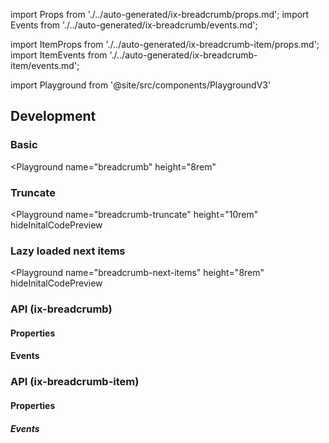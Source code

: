 import Props from './../auto-generated/ix-breadcrumb/props.md';
import Events from './../auto-generated/ix-breadcrumb/events.md';

import ItemProps from './../auto-generated/ix-breadcrumb-item/props.md';
import ItemEvents from './../auto-generated/ix-breadcrumb-item/events.md';

import Playground from '@site/src/components/PlaygroundV3'

## Development

### Basic

<Playground
name="breadcrumb"
height="8rem"

> </Playground>

### Truncate

<Playground
name="breadcrumb-truncate"
height="10rem"
hideInitalCodePreview

> </Playground>

### Lazy loaded next items

<Playground
name="breadcrumb-next-items"
height="8rem"
hideInitalCodePreview

> </Playground>

### API (ix-breadcrumb)

#### Properties

<Props />

#### Events

<Events />

### API (ix-breadcrumb-item)

#### Properties

<ItemProps />

##### Events

<ItemEvents />
